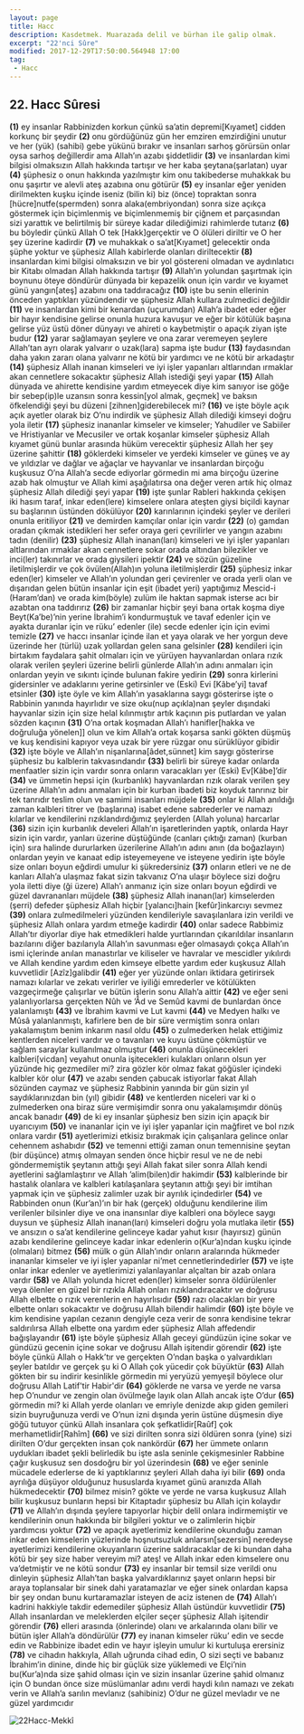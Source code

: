 ```yaml
---
layout: page
title: Hacc
description: Kasdetmek. Muarazada delil ve bürhan ile galip olmak.
excerpt: "22'nci Sûre"
modified: 2017-12-29T17:50:00.564948 17:00
tag: 
 - Hacc
---
```


## 22. Hacc Sûresi

**(1)** ey insanlar Rabbinizden korkun çünkü sa’atin depremi[Kıyamet] cidden korkunç bir şeydir
**(2)** onu gördüğünüz gün her emziren emzirdiğini unutur ve her (yük) (sahibi) gebe yükünü bırakır ve insanları sarhoş görürsün onlar oysa sarhoş değillerdir ama Allah’ın azabı şiddetlidir
**(3)** ve insanlardan kimi bilgisi olmaksızın Allah hakkında tartışır ve her kaba  şeytana(şarlatan) uyar 
**(4)** şüphesiz o onun hakkında yazılmıştır kim onu takibederse muhakkak bu onu şaşırtır ve alevli ateş azabına onu götürür
**(5)** ey insanlar eğer yeniden dirilmekten kuşku içinde iseniz (bilin ki) biz (önce) topraktan sonra [hücre]nutfe(spermden) sonra alaka(embriyondan) sonra size açıkça göstermek için biçimlenmiş ve biçimlenmemiş bir çiğnem et parçasından sizi yarattık ve belirtilmiş bir süreye kadar dilediğimizi rahimlerde tutarız
**(6)** bu böyledir çünkü Allah O tek [Hakk]gerçektir ve O ölüleri diriltir ve O her şey üzerine kadirdir
**(7)** ve muhakkak o sa’at[Kıyamet] gelecektir onda şüphe yoktur ve şüphesiz Allah kabirlerde olanları diriltecektir
**(8)** insanlardan kimi bilgisi olmaksızın ve bir yol göstereni olmadan ve aydınlatıcı bir Kitabı olmadan Allah hakkında tartışır 
**(9)** Allah’ın yolundan şaşırtmak için boynunu öteye döndürür dünyada bir kepazelik onun için vardır ve kıyamet günü yangın[ateş] azabını ona taddıracağız
**(10)** işte bu senin ellerinin önceden yaptıkları yüzündendir ve şüphesiz Allah kullara zulmedici değildir
**(11)** ve insanlardan kimi bir kenardan (uçurumdan) Allah’a ibadet eder eğer bir hayır kendisine gelirse onunla huzura kavuşur ve eğer bir kötülük başına gelirse yüz üstü döner dünyayı ve ahireti o kaybetmiştir o apaçık ziyan işte budur
**(12)** yarar sağlamayan şeylere ve ona zarar veremeyen şeylere Allah’tan ayrı olarak yalvarır o uzak(lara) sapma işte budur
**(13)** faydasından daha yakın zararı olana yalvarır ne kötü bir yardımcı ve ne kötü bir arkadaştır
**(14)** şüphesiz Allah inanan kimseleri ve iyi işler yapanları altlarından ırmaklar akan cennetlere sokacaktır şüphesiz Allah istediği şeyi yapar
**(15)** Allah dünyada ve ahirette kendisine yardım etmeyecek diye kim sanıyor ise göğe bir sebep(ip)le uzansın sonra kessin[yol almak, geçmek] ve baksın öfkelendiği şeyi bu düzeni [zihnen]giderebilecek mi?
**(16)** ve işte böyle açık açık ayetler olarak biz O’nu indirdik ve şüphesiz Allah dilediği kimseyi doğru yola iletir
**(17)** şüphesiz inananlar kimseler ve kimseler; Yahudiler ve Sabiiler ve Hristiyanlar ve Mecusiler ve ortak koşanlar kimseler şüphesiz Allah kıyamet günü bunlar arasında hüküm verecektir şüphesiz Allah her şey üzerine şahittir
**(18)** göklerdeki kimseler ve yerdeki kimseler ve güneş ve ay ve yıldızlar ve dağlar ve ağaçlar ve hayvanlar ve insanlardan birçoğu kuşkusuz O’na Allah’a secde ediyorlar görmedin mi ama birçoğu üzerine azab hak olmuştur ve Allah kimi aşağılatırsa ona değer veren artık hiç olmaz şüphesiz Allah dilediği şeyi yapar
**(19)** işte şunlar Rableri hakkında çekişen iki hasım taraf, inkar eden(lere) kimselere onlara ateşten giysi biçildi kaynar su başlarının üstünden dökülüyor
**(20)** karınlarının içindeki şeyler ve derileri onunla eritiliyor
**(21)** ve demirden kamçılar onlar için vardır
**(22)** (o) gamdan oradan çıkmak istedikleri her sefer oraya geri çevrilirler ve yangın azabını tadın (denilir)
**(23)** şüphesiz Allah inanan(ları) kimseleri ve iyi işler yapanları altlarından ırmaklar akan cennetlere sokar orada altından bilezikler ve inci(ler) takınırlar ve orada giysileri ipektir
**(24)** ve sözün güzeline iletilmişlerdir ve çok övülen(Allah)ın yoluna iletilmişlerdir
**(25)** şüphesiz inkar eden(ler) kimseler ve Allah’ın yolundan geri çevirenler ve orada yerli olan ve dışarıdan gelen bütün insanlar için eşit (ibadet yeri) yaptığımız Mescid-i (Haram’dan) ve orada kim(böyle) zulüm ile haktan sapmak  isterse acı bir azabtan ona taddırırız
**(26)** bir zamanlar hiçbir şeyi bana ortak koşma diye Beyt(Ka’be)’nin yerine İbrahim’i kondurmuştuk ve tavaf edenler için ve ayakta duranlar için ve rüku’ edenler (ile) secde edenler için için evimi temizle 
**(27)** ve haccı insanlar içinde ilan et yaya olarak ve her yorgun deve üzerinde  her (türlü) uzak yollardan gelen sana gelsinler
**(28)** kendileri için birtakım faydalara şahit olmaları için ve yürüyen hayvanlardan onlara rızık olarak verilen şeyleri üzerine belirli günlerde Allah’ın adını anmaları için onlardan yeyin ve sıkıntı içinde bulunan fakire yedirin
**(29)** sonra kirlerini gidersinler ve adaklarını yerine getirsinler ve (Eski) Evi [Kâbe’yi] tavaf etsinler
**(30)** işte öyle ve kim Allah’ın yasaklarına saygı gösterirse işte o Rabbinin yanında hayırlıdır ve size oku(nup açıkla)nan şeyler dışındaki hayvanlar sizin için size helal kılınmıştır artık kaçının pis putlardan ve yalan sözden kaçının
**(31)** O’na ortak koşmadan Allah’ı hanifler[hakka ve doğruluğa yönelen]] olun ve kim Allah’a ortak koşarsa sanki gökten düşmüş ve kuş kendisini kapıyor veya uzak bir yere rüzgar onu sürüklüyor gibidir 
**(32)** işte böyle ve Allah’ın nişanlarına[âdet,sünnet] kim saygı gösterirse şüphesiz bu kalblerin takvasındandır
**(33)** belirli bir süreye kadar onlarda menfaatler sizin için vardır sonra onların varacakları yer (Eski) Ev[Kâbe]’dir 
**(34)** ve ümmetin hepsi için (kurbanlık) hayvanlardan rızık olarak verilen şey üzerine Allah’ın adını anmaları için bir kurban ibadeti biz koyduk tanrınız bir tek tanrıdır teslim olun ve samimi insanları müjdele
**(35)** onlar ki Allah anıldığı zaman kalbleri titrer ve (başlarına) isabet edene sabrederler ve namazı kılarlar ve kendilerini rızıklandırdığımız şeylerden (Allah yoluna) harcarlar
**(36)** sizin için kurbanlık develeri Allah’ın işaretlerinden yaptık, onlarda Hayr sizin için vardır, yanları üzerine düştüğünde (canları çıktığı zaman) (kurban için) sıra halinde dururlarken üzerilerine Allah’ın adını anın (da boğazlayın) onlardan yeyin ve kanaat edip isteyemeyene ve isteyene yedirin işte böyle size onları boyun eğdirdi umulur ki şükredersiniz
**(37)** onların etleri ve ne de kanları Allah’a ulaşmaz fakat sizin takvanız O’na ulaşır böylece sizi doğru yola iletti diye (ği üzere) Allah’ı anmanız için size onları boyun eğdirdi ve güzel davrananları müjdele
**(38)** şüphesiz Allah inanan(lar) kimselerden (şerri) defeder şüphesiz Allah hiçbir [yalancı]hain [kefûr]inkarcıyı sevmez
**(39)** onlara zulmedilmeleri yüzünden kendileriyle savaşılanlara izin verildi ve şüphesiz Allah onlara yardım etmeğe kadirdir
**(40)** onlar sadece Rabbimiz Allah’tır diyorlar diye hak etmedikleri halde yurtlarından çıkarıldılar insanların bazılarını diğer bazılarıyla Allah’ın savunması eğer olmasaydı çokça Allah’ın ismi içlerinde anılan manastırlar ve kiliseler ve havralar ve mescidler yıkılırdı ve Allah kendine yardım eden kimseye elbette yardım eder kuşkusuz Allah kuvvetlidir [Azîz]galibdir
**(41)** eğer yer yüzünde onları iktidara getirirsek namazı kılarlar ve zekatı verirler ve iyiliği emrederler ve kötülükten vazgeçirmeğe çalışırlar ve bütün işlerin sonu Allah’a aittir
**(42)** ve eğer seni yalanlıyorlarsa gerçekten Nûh ve ’Âd ve Semûd kavmi de bunlardan önce yalanlamıştı
**(43)** ve İbrahim kavmi ve Lut kavmi
**(44)** ve Medyen halkı ve Mûsâ yalanlanmıştı, kafirlere ben de bir süre vermiştim sonra onları yakalamıştım benim inkarım nasıl oldu 
**(45)** o zulmederken helak ettiğimiz kentlerden niceleri vardır ve o tavanları ve kuyu üstüne çökmüştür ve sağlam saraylar kullanılmaz olmuştur
**(46)** onunla düşünecekleri kalbleri[vicdan] veyahut onunla işitecekleri kulakları onların olsun yer yüzünde hiç gezmediler mi? zira gözler kör olmaz fakat göğüsler içindeki kalbler kör olur
**(47)** ve azabı senden çabucak istiyorlar fakat Allah sözünden caymaz ve şüphesiz Rabbinin yanında bir gün sizin yıl saydıklarınızdan bin (yıl) gibidir
**(48)** ve kentlerden niceleri var ki o zulmederken ona biraz süre vermişimdir sonra onu yakalamışımdır dönüş ancak banadır
**(49)** de ki ey insanlar şüphesiz ben sizin için apaçık bir uyarıcıyım
**(50)** ve inananlar için ve iyi işler yapanlar için mağfiret ve bol rızık onlara vardır
**(51)** ayetlerimizi etkisiz bırakmak için çalışanlara gelince onlar cehennem ashabıdır
**(52)** ve temenni ettiği zaman onun temennisine şeytan (bir düşünce) atmış olmayan senden önce hiçbir resul ve ne de nebi göndermemiştik şeytanın attığı şeyi Allah fakat siler sonra Allah kendi ayetlerini sağlamlaştırır ve Allah ’alim(bilen)dir hakimdir
**(53)** kalblerinde bir hastalık olanlara ve kalbleri katılaşanlara şeytanın attığı şeyi bir imtihan yapmak için ve şüphesiz zalimler uzak bir ayrılık içindedirler
**(54)** ve Rabbinden onun (Kur’an)’ın bir hak (gerçek) olduğunu kendilerine ilim verilenler bilsinler diye ve ona inansınlar diye kalbleri ona böylece saygı duysun ve şüphesiz Allah inanan(ları) kimseleri doğru yola mutlaka iletir
**(55)** ve ansızın o sa’at kendilerine gelinceye kadar yahut kısır (hayırsız) günün azabı kendilerine gelinceye kadar inkar edenlerin o(Kur’a)ndan kuşku içinde (olmaları) bitmez
**(56)** mülk o gün Allah’ındır onların aralarında hükmeder inananlar kimseler ve iyi işler yapanlar ni’met cennetlerindedirler
**(57)** ve işte onlar inkar edenler ve ayetlerimizi yalanlayanlar alçaltan bir azab onlara vardır
**(58)** ve Allah yolunda hicret eden(ler) kimseler sonra öldürülenler veya ölenler en güzel bir rızıkla Allah onları rızıklandıracaktır ve doğrusu Allah elbette o rızık verenlerin en hayırlısıdır
**(59)** razı olacakları bir yere elbette onları sokacaktır ve doğrusu Allah bilendir halimdir
**(60)** işte böyle ve kim kendisine yapılan cezanın dengiyle ceza verir de sonra kendisine tekrar saldırılırsa Allah elbette ona yardım eder şüphesiz Allah affedendir bağışlayandır
**(61)** işte böyle şüphesiz Allah geceyi gündüzün içine sokar ve gündüzü gecenin içine sokar ve doğrusu Allah işitendir görendir
**(62)** işte böyle çünkü Allah o Hakk’tır ve gerçekten O’ndan başka o yalvardıkları şeyler batıldır ve gerçek şu ki O Allah çok yücedir çok büyüktür
**(63)** Allah gökten bir su indirir kesinlikle görmedin mi yeryüzü yemyeşil böylece olur doğrusu Allah Latif'tir Habir'dir
**(64)** göklerde ne varsa ve yerde ne varsa hep O’nundur ve zengin olan övülmeğe layık olan Allah ancak işte O’dur
**(65)** görmedin mi? ki Allah yerde olanları ve emriyle denizde akıp giden gemileri sizin buyruğunuza verdi ve O’nun izni dışında yerin üstüne düşmesin diye göğü tutuyor çünkü Allah insanlara çok şefkatlidir[Raûf] çok merhametlidir[Rahîm]
**(66)** ve sizi dirilten sonra sizi öldüren sonra (yine) sizi dirilten O’dur gerçekten insan çok nankördür
**(67)** her ümmete onların uydukları ibadet şekli belirledik bu işte asla seninle çekişmesinler Rabbine çağır kuşkusuz sen dosdoğru bir yol üzerindesin
**(68)** ve eğer seninle mücadele ederlerse de ki yaptıklarınız şeyleri Allah daha iyi bilir
**(69)** onda ayrılığa düşüyor olduğunuz hususlarda kıyamet günü aranızda Allah hükmedecektir
**(70)** bilmez misin? gökte ve yerde ne varsa kuşkusuz Allah bilir kuşkusuz bunların hepsi bir Kitaptadır şüphesiz bu Allah için kolaydır
**(71)** ve Allah’ın dışında şeylere tapıyorlar hiçbir delil onlara indirmemiştir ve kendilerinin onun hakkında bir bilgileri yoktur ve o zalimlerin hiçbir yardımcısı yoktur
**(72)** ve apaçık ayetlerimiz kendilerine okunduğu zaman inkar eden kimselerin yüzlerinde hoşnutsuzluk anlarsın[sezersin] neredeyse ayetlerimizi kendilerine okuyanların üzerine saldıracaklar de ki bundan daha kötü bir şey size haber vereyim mi? ateş! ve Allah inkar eden kimselere onu va’detmiştir ve ne kötü sondur
**(73)** ey insanlar bir temsil size verildi onu dinleyin şüphesiz Allah’tan başka yalvardıklarınız şayet onların hepsi bir araya toplansalar bir sinek dahi yaratamazlar ve eğer sinek onlardan kapsa bir şey ondan bunu kurtaramazlar isteyen de aciz istenen de
**(74)** Allah’ı kadrini hakkiyle takdir edemediler şüphesiz Allah üstündür kuvvetlidir
**(75)** Allah insanlardan ve meleklerden elçiler seçer şüphesiz Allah işitendir görendir 
**(76)** elleri arasında (önlerinde) olanı ve arkalarında olanı bilir ve bütün işler Allah’a döndürülür
**(77)** ey inanan kimseler rüku’ edin ve secde edin ve Rabbinize ibadet edin ve hayır işleyin umulur ki kurtuluşa erersiniz
**(78)** ve cihadın hakkıyla, Allah uğrunda cihad edin, O sizi seçti ve babanız İbrahim’in dinine, dinde hiç bir güçlük size yüklemedi ve Elçi’nin bu(Kur’a)nda size şahid olması için ve sizin insanlar üzerine şahid olmanız için O bundan önce size müslümanlar adını verdi haydi kılın namazı ve zekatı verin ve Allah’a sarılın mevlanız (sahibiniz) O’dur ne güzel mevladır ve ne güzel yardımcıdır

![22Hacc-Mekkî]({{site.url}}/images/ayrac-muhur.png)
